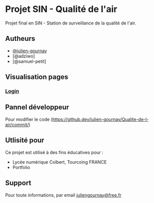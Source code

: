 
# Projet SIN - Qualité de l'air

Projet final en SIN - Station de surveillance de la qualité de l'air.


## Autheurs

- [@julien-gournay](https://github.com/julien-gournay)
- [@adziwo]
- [@samuel-petit]


## Visualisation pages

### [Login](https://julien-gournay.github.io/Qualite-de-l-air/login)


## Pannel développeur

Pour modifier le code (https://github.dev/julien-gournay/Qualite-de-l-air/commit/)


## Utlisité pour

Ce projet est utilisé à des fins éducatives pour :

- Lycée numérique Colbert, Tourcoing FRANCE
- Portfolio


## Support

Pour toute informations, par email juliengournay@free.fr

